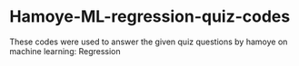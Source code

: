 # Hamoye-ML-regression-quiz-codes
These codes were used to answer the given quiz questions by hamoye on machine learning: Regression
